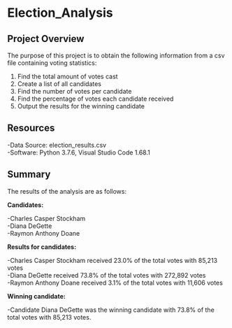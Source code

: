 # Election_Analysis

## Project Overview
The purpose of this project is to obtain the following information from a csv file containing voting statistics:
1) Find the total amount of votes cast
2) Create a list of all candidates
3) Find the number of votes per candidate
4) Find the percentage of votes each candidate received
5) Output the results for the winning candidate 

## Resources
-Data Source: election_results.csv<br/>
-Software: Python 3.7.6, Visual Studio Code 1.68.1

## Summary
The  results of the analysis are as follows:

**Candidates:**<br/>

-Charles Casper Stockham<br/>
-Diana DeGette<br/>
-Raymon Anthony Doane<br/>
  
**Results for candidates:**<br/>

-Charles Casper Stockham received 23.0% of the total votes with 85,213 votes<br/>
-Diana DeGette received 73.8% of the total votes with 272,892 votes<br/>
-Raymon Anthony Doane received 3.1% of the total votes with 11,606 votes<br/>
  
**Winning candidate:**<br/>

-Candidate Diana DeGette was the winning candidate with 73.8% of the total votes with 85,213 votes. 

